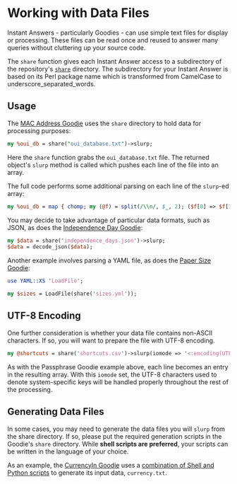 # Working with Data Files

Instant Answers - particularly Goodies - can use simple text files for display or processing. These files can be read once and reused to answer many queries without cluttering up your source code.

The `share` function gives each Instant Answer access to a subdirectory of the repository's [`share`](https://github.com/duckduckgo/zeroclickinfo-goodies/tree/master/share/goodie) directory. The subdirectory for your Instant Answer is based on its Perl package name which is transformed from CamelCase to underscore_separated_words.

## Usage


The [MAC Address Goodie](https://github.com/duckduckgo/zeroclickinfo-goodies/blob/master/lib/DDG/Goodie/MacAddress.pm) uses the `share` directory to hold data for processing purposes:

```perl
my %oui_db = share("oui_database.txt")->slurp;
```

Here the `share` function grabs the `oui_database.txt` file. The returned object's `slurp` method is called which pushes each line of the file into an array.

The full code performs some additional parsing on each line of the `slurp`-ed array:

```perl
my %oui_db = map { chomp; my (@f) = split(/\\n/, $_, 2); ($f[0] => $f[1]); } share("oui_database.txt")->slurp;
```

You may decide to take advantage of particular data formats, such as JSON, as does the [Independence Day Goodie](https://github.com/duckduckgo/zeroclickinfo-goodies/blob/master/lib/DDG/Goodie/IndependenceDay.pm):

```perl
my $data = share('independence_days.json')->slurp;
$data = decode_json($data);
```

Another example involves parsing a YAML file, as does the [Paper Size Goodie](https://github.com/duckduckgo/zeroclickinfo-goodies/blob/master/lib/DDG/Goodie/Paper.pm):

```perl
use YAML::XS 'LoadFile';

my $sizes = LoadFile(share('sizes.yml'));
```

## UTF-8 Encoding

One further consideration is whether your data file contains non-ASCII characters. If so, you will want to prepare the file with UTF-8 encoding.

```perl
my @shortcuts = share('shortcuts.csv')->slurp(iomode => '<:encoding(UTF-8)');
```

As with the Passphrase Goodie example above, each line becomes an entry in the resulting array. With this `iomode` set, the UTF-8 characters used to denote system-specific keys will be handled properly throughout the rest of the processing.

## Generating Data Files

In some cases, you may need to generate the data files you will `slurp` from the share directory. If so, please put the required generation scripts in the Goodie's `share` directory. While **shell scripts are preferred**, your scripts can be written in the language of your choice.

As an example, the [CurrencyIn Goodie](https://github.com/duckduckgo/zeroclickinfo-goodies/blob/master/lib/DDG/Goodie/CurrencyIn.pm) uses a [combination of Shell and Python scripts](https://github.com/duckduckgo/zeroclickinfo-goodies/tree/master/share/goodie/currency_in) to generate its input data, `currency.txt`.